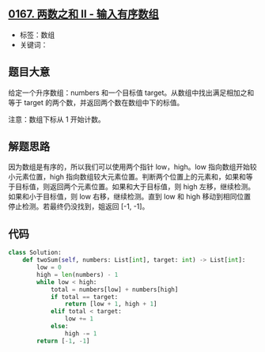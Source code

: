 ## [0167. 两数之和 II - 输入有序数组](https://leetcode-cn.com/problems/two-sum-ii-input-array-is-sorted/)

- 标签：数组
- 关键词：

## 题目大意

给定一个升序数组：numbers 和一个目标值 target。从数组中找出满足相加之和等于 target 的两个数，并返回两个数在数组中下的标值。

注意：数组下标从 1 开始计数。

## 解题思路

因为数组是有序的，所以我们可以使用两个指针 low，high。low 指向数组开始较小元素位置，high 指向数组较大元素位置。判断两个位置上的元素和，如果和等于目标值，则返回两个元素位置。如果和大于目标值，则 high 左移，继续检测。如果和小于目标值，则 low 右移，继续检测。直到 low 和 high 移动到相同位置停止检测。若最终仍没找到，姐返回 [-1, -1]。

## 代码

```Python
class Solution:
    def twoSum(self, numbers: List[int], target: int) -> List[int]:
        low = 0
        high = len(numbers) - 1
        while low < high:
            total = numbers[low] + numbers[high]
            if total == target:
                return [low + 1, high + 1]
            elif total < target:
                low += 1
            else:
                high -= 1
        return [-1, -1]
```

